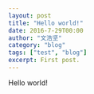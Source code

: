 ```yaml
---
layout: post
title: "Hello world!"
date: 2016-7-29T00:00
author: "文浩坚"
category: "blog"
tags: ["test", "blog"]
excerpt: First post.
---
```


Hello world!
